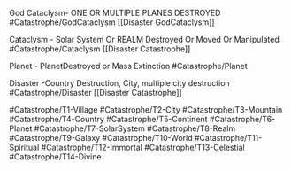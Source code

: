 
God Cataclysm- ONE OR MULTIPLE PLANES DESTROYED #Catastrophe/GodCataclysm [[Disaster GodCataclysm]]

Cataclysm - Solar System Or REALM Destroyed Or Moved Or Manipulated  #Catastrophe/Cataclysm [[Disaster Catastrophe]]

Planet  - PlanetDestroyed or Mass Extinction #Catastrophe/Planet

Disaster -Country Destruction, City, multiple city destruction #Catastrophe/Disaster [[Disaster Catastrophe]]

#Catastrophe/T1-Village
#Catastrophe/T2-City
#Catastrophe/T3-Mountain
#Catastrophe/T4-Country
#Catastrophe/T5-Continent
#Catastrophe/T6-Planet #Catastrophe/T7-SolarSystem
#Catastrophe/T8-Realm
#Catastrophe/T9-Galaxy 
#Catastrophe/T10-World
#Catastrophe/T11-Spiritual
#Catastrophe/T12-Immortal
#Catastrophe/T13-Celestial
#Catastrophe/T14-Divine

